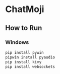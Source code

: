 # ChatMoji

## How to Run

### Windows
```bash
pip install pywin 
pipwin install pyaudio 
pip install kivy
pip install websockets

```
